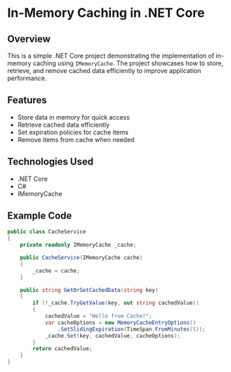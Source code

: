# In-Memory Caching in .NET Core

## Overview

This is a simple .NET Core project demonstrating the implementation of in-memory caching using `IMemoryCache`. The project showcases how to store, retrieve, and remove cached data efficiently to improve application performance.

## Features

- Store data in memory for quick access
- Retrieve cached data efficiently
- Set expiration policies for cache items
- Remove items from cache when needed

## Technologies Used

- .NET Core
- C#
- IMemoryCache

## Example Code

```csharp
public class CacheService
{
    private readonly IMemoryCache _cache;

    public CacheService(IMemoryCache cache)
    {
        _cache = cache;
    }

    public string GetOrSetCachedData(string key)
    {
        if (!_cache.TryGetValue(key, out string cachedValue))
        {
            cachedValue = "Hello from Cache!";
            var cacheOptions = new MemoryCacheEntryOptions()
                .SetSlidingExpiration(TimeSpan.FromMinutes(5));
            _cache.Set(key, cachedValue, cacheOptions);
        }
        return cachedValue;
    }
}
```
